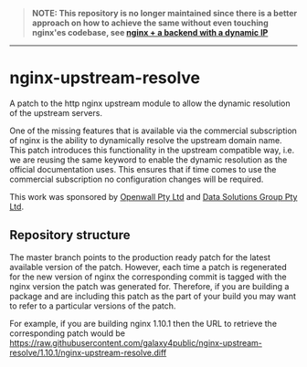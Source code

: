 > **NOTE: This repository is no longer maintained since there is a better approach on how to achieve the same without even touching nginx'es codebase, see [nginx + a backend with a dynamic IP](http://dmitry.khlebnikov.net/2017/01/nginx-backend-with-dynamic-ip-eg-aws-elb.html)**
***

nginx-upstream-resolve
======================

A patch to the http nginx upstream module to allow the dynamic resolution
of the upstream servers.

One of the missing features that is available via the commercial
subscription of nginx is the ability to dynamically resolve the
upstream domain name.  This patch introduces this functionality
in the upstream compatible way, i.e. we are reusing the same
keyword to enable the dynamic resolution as the official
documentation uses.  This ensures that if time comes to use the
commercial subscription no configuration changes will be required.

This work was sponsored by [Openwall Pty Ltd](http://openwall.com.au)
and [Data Solutions Group Pty Ltd](http://www.data-solutions.com.au).

Repository structure
--------------------

The master branch points to the production ready patch for the latest
available version of the patch.  However, each time a patch is
regenerated for the new version of nginx the corresponding commit is
tagged with the nginx version the patch was generated for.  Therefore,
if you are building a package and are including this patch as the
part of your build you may want to refer to a particular versions of
the patch.

For example, if you are building nginx 1.10.1 then the URL to retrieve
the corresponding patch would be https://raw.githubusercontent.com/galaxy4public/nginx-upstream-resolve/1.10.1/nginx-upstream-resolve.diff
